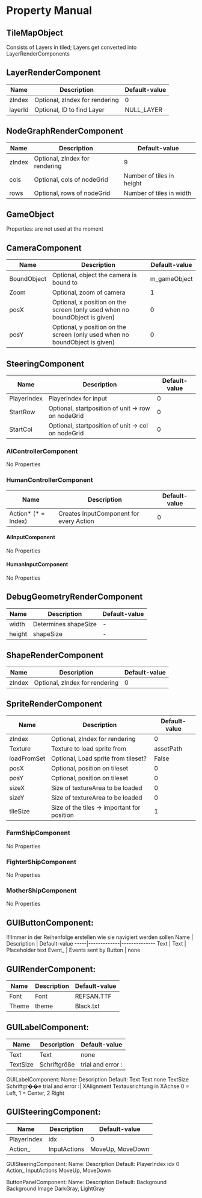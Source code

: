 # Property Manual

## TileMapObject

Consists of Layers in tiled;
Layers get converted into LayerRenderComponents

## LayerRenderComponent 
Name | Description | Default-value
-----|-------------|--------------
zIndex      | Optional, zIndex for rendering    | 0
layerId	    | Optional, ID to find Layer        | NULL_LAYER

## NodeGraphRenderComponent
Name | Description | Default-value
-----|-------------|--------------
zIndex	| Optional, zIndex for rendering	| 9
cols	| Optional, cols of nodeGrid	    | Number of tiles in height
rows	| Optional, rows of nodeGrid	    | Number of tiles in width
## GameObject
Properties: are not used at the moment
## CameraComponent
Name | Description | Default-value
-----|-------------|--------------
BoundObject | Optional, object the camera is bound to	                                    | m_gameObject
Zoom	    | Optional, zoom of camera	                                                    | 1
posX	    | Optional, x position on the screen (only used when no boundObject is given)   | 0
posY	    | Optional, y position on the screen (only used when no boundObject is given)   | 0

## SteeringComponent
Name | Description | Default-value
-----|-------------|--------------
PlayerIndex	| Playerindex for input	                                | 0
StartRow	| Optional, startposition of unit -> row on nodeGrid	| 0
StartCol	| Optional, startposition of unit -> col on nodeGrid	| 0

### AIControllerComponent
No Properties
### HumanControllerComponent
Name | Description | Default-value
-----|-------------|--------------
Action* (* = Index)	| Creates InputComponent for every Action 	| 0

#### AiInputComponent
No Properties
#### HumanInputComponent
No Properties

## DebugGeometryRenderComponent
Name | Description | Default-value
-----|-------------|--------------
width	| Determines shapeSize	| -
height	| shapeSize	            | -

## ShapeRenderComponent
Name | Description | Default-value
-----|-------------|--------------
zIndex  | Optional, zIndex for rendering    | 0

## SpriteRenderComponent
Name | Description | Default-value
-----|-------------|--------------
zIndex	    | Optional, zIndex for rendering	            | 0
Texture	    | Texture to load sprite from	                | assetPath
loadFromSet	| Optional, Load sprite from tileset?	        | False
posX	    | Optional, position on tileset	                | 0
posY	    | Optional, position on tileset	                | 0
sizeX	    | Size of textureArea to be loaded	            | 0
sizeY	    | Size of textureArea to be loaded	            | 0
tileSize	| Size of the tiles -> important for position	| 1

### FarmShipComponent
No Properties
### FighterShipComponent
No Properties
### MotherShipComponent
No Properties

## GUIButtonComponent:
!!!Immer in der Reihenfolge erstellen wie sie navigiert werden sollen
Name | Description | Default-value
-----|-------------|--------------
Text		| Text			            | Placeholder text
Event_		| Events sent by Button	    | none

## GUIRenderComponent:
Name | Description | Default-value
-----|-------------|--------------
Font		| Font				| REFSAN.TTF
Theme		| theme				| Black.txt

## GUILabelComponent:
Name | Description | Default-value
-----|-------------|--------------
Text		| Text				    | none
TextSize	| Schriftgröße			| trial and error :|
GUILabelComponent:
Name:		Description			Default:
Text		Text				none
TextSize	Schriftgr��e			trial and error :|
XAlignment	Textausrichtung in XAchse	0 = Left, 1 = Center, 2 Right

## GUISteeringComponent:
Name | Description | Default-value
-----|-------------|--------------
PlayerIndex	| idx				    | 0
Action_		| InputActions			| MoveUp, MoveDown


GUISteeringComponent:
Name:		Description			Default:
PlayerIndex	idx				0
Action_		InputActions			MoveUp, MoveDown

ButtonPanelComponent:
Name:		Description			Default:
Background	Background Image		DarkGray, LightGray